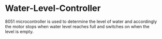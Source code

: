 # Water-Level-Controller
8051 microcontroller is used to determine the level of water and accordingly the motor stops when water level reaches full and switches on when the level is empty.
